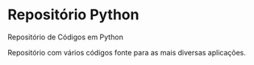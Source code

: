 # Repositório Python
 Repositório de Códigos em Python

 Repositório com vários códigos fonte para as mais diversas aplicações.
